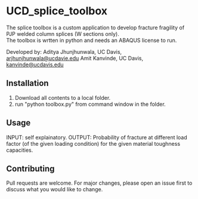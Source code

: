 # UCD_splice_toolbox

The splice toolbox is a custom application to develop fracture fragility of PJP welded column splices (W sections only).  
The toolbox is wrtten in python and needs an ABAQUS license to run.

Developed by:
Aditya Jhunjhunwala, UC Davis, arjhunjhunwala@ucdavie.edu
Amit Kanvinde, UC Davis, kanvinde@ucdavis.edu

## Installation

1) Download all contents to a local folder. 
2) run "python toolbox.py" from command window in the folder. 

## Usage

INPUT: self explainatory.
OUTPUT: Probability of fracture at different load factor (of the given loading condition) for the given material toughness capacities.


## Contributing
Pull requests are welcome. For major changes, please open an issue first to discuss what you would like to change.
